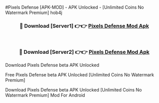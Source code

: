 #Pixels Defense [APK-MOD] - APK Unlocked - [Unlimited Coins No Watermark Premium] hob4j



<div align="center">

<h3>🔴 Download [Server1] 👉👉 <a href="https://momento.my/?title=Pixels_Defense">Pixels Defense Mod Apk</a></h3><br>

<h3>🔴 Download [Server2] 👉👉 <a href="https://momento.my/?title=Pixels_Defense">Pixels Defense Mod Apk</a></h3>
</div>



Download Pixels Defense beta APK Unlocked

Free Pixels Defense beta APK Unlocked [Unlimited Coins No Watermark Premium]

Download Pixels Defense beta APK Unlocked [Unlimited Coins No Watermark Premium] Mod For Android
